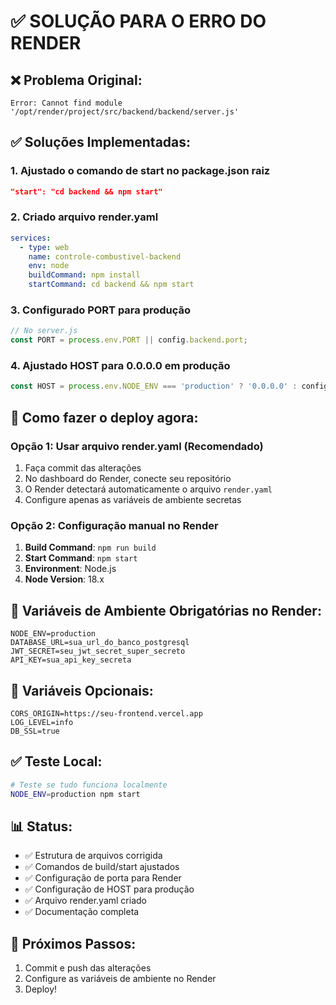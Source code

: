 # ✅ SOLUÇÃO PARA O ERRO DO RENDER

## ❌ Problema Original:
```
Error: Cannot find module '/opt/render/project/src/backend/backend/server.js'
```

## ✅ Soluções Implementadas:

### 1. **Ajustado o comando de start no package.json raiz**
```json
"start": "cd backend && npm start"
```

### 2. **Criado arquivo render.yaml**
```yaml
services:
  - type: web
    name: controle-combustivel-backend
    env: node
    buildCommand: npm install
    startCommand: cd backend && npm start
```

### 3. **Configurado PORT para produção**
```javascript
// No server.js
const PORT = process.env.PORT || config.backend.port;
```

### 4. **Ajustado HOST para 0.0.0.0 em produção**
```javascript
const HOST = process.env.NODE_ENV === 'production' ? '0.0.0.0' : config.backend.host;
```

## 🚀 Como fazer o deploy agora:

### Opção 1: Usar arquivo render.yaml (Recomendado)
1. Faça commit das alterações
2. No dashboard do Render, conecte seu repositório
3. O Render detectará automaticamente o arquivo `render.yaml`
4. Configure apenas as variáveis de ambiente secretas

### Opção 2: Configuração manual no Render
1. **Build Command**: `npm run build`
2. **Start Command**: `npm start`
3. **Environment**: Node.js
4. **Node Version**: 18.x

## 🔐 Variáveis de Ambiente Obrigatórias no Render:

```
NODE_ENV=production
DATABASE_URL=sua_url_do_banco_postgresql
JWT_SECRET=seu_jwt_secret_super_secreto
API_KEY=sua_api_key_secreta
```

## 🔧 Variáveis Opcionais:
```
CORS_ORIGIN=https://seu-frontend.vercel.app
LOG_LEVEL=info
DB_SSL=true
```

## ✅ Teste Local:
```bash
# Teste se tudo funciona localmente
NODE_ENV=production npm start
```

## 📊 Status:
- ✅ Estrutura de arquivos corrigida
- ✅ Comandos de build/start ajustados
- ✅ Configuração de porta para Render
- ✅ Configuração de HOST para produção
- ✅ Arquivo render.yaml criado
- ✅ Documentação completa

## 🎯 Próximos Passos:
1. Commit e push das alterações
2. Configure as variáveis de ambiente no Render
3. Deploy!
